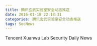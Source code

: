 ```yaml
---
title: 腾讯玄武实验室安全动态推送
date: 2016-01-18 22:18:31
categories: 腾讯玄武实验室安全动态推送
tags: SecNews
---
```


Tencent Xuanwu Lab Security Daily News  
